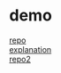 # demo

[repo](https://github.com/arbitularov/SiamRPN-PyTorch)  
[explanation](https://programmer.help/blogs/siamfc-pytorch-code-explanation-demo-track.html)  
[repo2](https://github.com/laisimiao)
